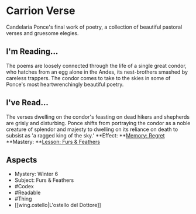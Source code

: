 # Carrion Verse
Candelaria Ponce's final work of poetry, a collection of beautiful pastoral verses and gruesome elegies. 
## I'm Reading...
The poems are loosely connected through the life of a single great condor, who hatches from an egg alone in the Andes, its nest-brothers smashed by careless trappers. The condor comes to take to the skies in some of Ponce's most heartwrenchingly beautiful poetry. 
## I've Read...
The verses dwelling on the condor's feasting on dead hikers and shepherds are grisly and disturbing. Ponce shifts from portraying the condor as a noble creature of splendor and majesty to dwelling on its reliance on death to subsist as 'a ragged king of the sky.'
**Effect: **[Memory: Regret](https://uadaf.theevilroot.xyz/rowenarium/element/mem.regret)
**Mastery: **[Lesson: Furs & Feathers](https://uadaf.theevilroot.xyz/rowenarium/element/x.furs.feathers)
## Aspects
- Mystery: Winter 6
- Subject: Furs & Feathers
- #Codex
- #Readable
- #Thing
- [[wing.ostello|L'ostello del Dottore]]